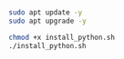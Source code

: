 ##


```bash
sudo apt update -y
sudo apt upgrade -y
```


```bash
chmod +x install_python.sh
./install_python.sh
```
